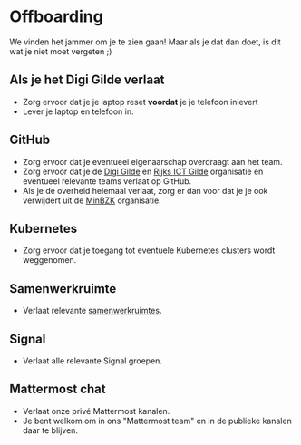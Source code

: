 # Offboarding

We vinden het jammer om je te zien gaan! Maar als je dat dan doet, is dit wat je niet moet vergeten ;)

## Als je het Digi Gilde verlaat

- Zorg ervoor dat je je laptop reset **voordat** je je telefoon inlevert
- Lever je laptop en telefoon in.

## GitHub

- Zorg ervoor dat je eventueel eigenaarschap overdraagt aan het team.
- Zorg ervoor dat je de [Digi Gilde](https://github.com/orgs/DigiGilde/people/) en
  [Rijks ICT Gilde](https://github.com/orgs/RijksICTGilde/people/) organisatie en eventueel relevante teams verlaat op
  GitHub.
- Als je de overheid helemaal verlaat, zorg er dan voor dat je je ook verwijdert uit de
  [MinBZK](https://github.com/orgs/MinBZK) organisatie.

## Kubernetes

- Zorg ervoor dat je toegang tot eventuele Kubernetes clusters wordt weggenomen.

## Samenwerkruimte

- Verlaat relevante [samenwerkruimtes](https://www.samenwerkruimten.nl/).

## Signal

- Verlaat alle relevante Signal groepen.

## Mattermost chat

- Verlaat onze privé Mattermost kanalen.
- Je bent welkom om in ons "Mattermost team" en in de publieke kanalen daar te blijven.

